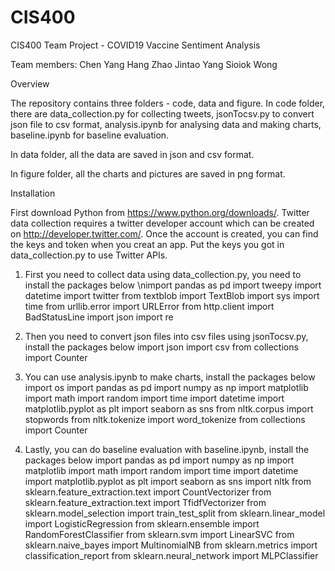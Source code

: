 # CIS400
CIS400 Team Project - COVID19 Vaccine Sentiment Analysis

Team members:
Chen Yang
Hang Zhao
Jintao Yang
Sioiok Wong

Overview

The repository contains three folders - code, data and figure.
In code folder, there are data_collection.py for collecting tweets, jsonTocsv.py to convert json file to csv format, analysis.ipynb for analysing data and making charts, baseline.ipynb for baseline evaluation.

In data folder, all the data are saved in json and csv format.

In figure folder, all the charts and pictures are saved in png format.

Installation

First download Python from https://www.python.org/downloads/.
Twitter data collection requires a twitter developer account which can be created on http://developer.twitter.com/.
Once the account is created, you can find the keys and token when you creat an app.
Put the keys you got in data_collection.py to use Twitter APIs.

1. First you need to collect data using data_collection.py, you need to install the packages below
\nimport pandas as pd
import tweepy
import datetime
import twitter
from textblob import TextBlob
import sys
import time
from urllib.error import URLError
from http.client import BadStatusLine
import json
import re

2. Then you need to convert json files into csv files using jsonTocsv.py, install the packages below
import json
import csv
from collections import Counter

3. You can use analysis.ipynb to make charts, install the packages below
import os
import pandas as pd
import numpy as np
import matplotlib
import math
import random
import time
import datetime
import matplotlib.pyplot as plt
import seaborn as sns
from nltk.corpus import stopwords
from nltk.tokenize import word_tokenize
from collections import Counter

4. Lastly, you can do baseline evaluation with baseline.ipynb, install the packages below
import pandas as pd
import numpy as np
import matplotlib
import math
import random
import time
import datetime
import matplotlib.pyplot as plt
import seaborn as sns
import nltk
from sklearn.feature_extraction.text import CountVectorizer
from sklearn.feature_extraction.text import TfidfVectorizer
from sklearn.model_selection import train_test_split
from sklearn.linear_model import LogisticRegression
from sklearn.ensemble import RandomForestClassifier
from sklearn.svm import LinearSVC
from sklearn.naive_bayes import MultinomialNB
from sklearn.metrics import classification_report
from sklearn.neural_network import MLPClassifier
